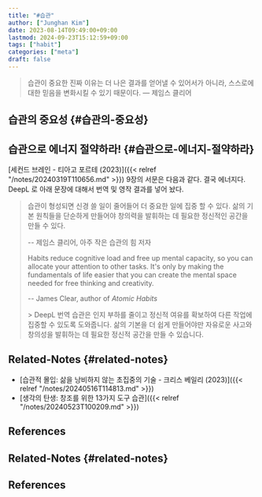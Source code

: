 ```yaml
---
title: "#습관"
author: ["Junghan Kim"]
date: 2023-08-14T09:49:00+09:00
lastmod: 2024-09-23T15:12:59+09:00
tags: ["habit"]
categories: ["meta"]
draft: false
---
```


> 습관이 중요한 진짜 이유는 더 나은 결과를 얻어낼 수 있어서가 아니라, 스스로에 대한 믿음을 변화시킬 수 있기 때문이다. — 제임스 클리어

<!--more-->


## 습관의 중요성 {#습관의-중요성}


## 습관으로 에너지 절약하라! {#습관으로-에너지-절약하라}



[세컨드 브레인 - 티아고 포르테 (2023)]({{< relref "/notes/20240319T110656.md" >}}) 9장의 서문은 다음과 같다. 결국 에너지다. DeepL 로 아래 문장에 대해서 번역 및 영작 결과를 넣어 놨다.

> 습관이 형성되면 신경 쓸 일이 줄어들어 더 중요한 일에 집중 할 수 있다. 삶의 기본 원칙들을 단순하게 만들어야 창의력을 발휘하는 데 필요한 정신적인 공간을 만들 수 있다.
>
> -- 제임스 클리어, 아주 작은 습관의 힘 저자
>
> Habits reduce cognitive load and free up mental capacity, so you can allocate your attention to other tasks. It's only by making the fundamentals of life easier that you can create the mental space needed for free thinking and creativity.
>
> -- James Clear, author of _Atomic Habits_
>
> &gt; DeepL 번역 습관은 인지 부하를 줄이고 정신적 여유를 확보하여 다른 작업에 집중할 수 있도록 도와줍니다. 삶의 기본을 더 쉽게 만들어야만 자유로운 사고와 창의성을 발휘하는 데 필요한 정신적 공간을 만들 수 있습니다.


## Related-Notes {#related-notes}

-   [습관적 몰입: 삶을 낭비하지 않는 초집중의 기술 - 크리스 베일리 (2023)]({{< relref "/notes/20240516T114813.md" >}})
-   [생각의 탄생: 창조를 위한 13가지 도구 습관]({{< relref "/notes/20240523T100209.md" >}})

## References

<style>.csl-entry{text-indent: -1.5em; margin-left: 1.5em;}</style><div class="csl-bib-body">
</div>


## Related-Notes {#related-notes}

## References

<style>.csl-entry{text-indent: -1.5em; margin-left: 1.5em;}</style><div class="csl-bib-body">
</div>
